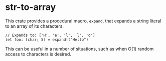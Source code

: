 # str-to-array

This crate provides a procedural macro, `expand`, that expands a string literal to an array of its characters.

```
// Expands to: ['H', 'e', 'l', 'l', 'o']
let foo: [char; 5] = expand!("Hello")
```

This can be useful in a number of situations, such as when O(1) random
access to characters is desired.
